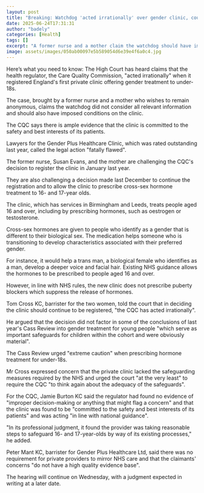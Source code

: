 ```yaml
---
layout: post
title: "Breaking: Watchdog 'acted irrationally' over gender clinic, court told"
date: 2025-06-24T17:31:31
author: "badely"
categories: [Health]
tags: []
excerpt: "A former nurse and a mother claim the watchdog should have imposed conditions on the clinic."
image: assets/images/050ab00097e5b589054d6e39e4f6a0c4.jpg
---
```


Here’s what you need to know: The High Court has heard claims that the health regulator, the Care Quality Commission, "acted irrationally" when it registered England's first private clinic offering gender treatment to under-18s. 

The case, brought by a former nurse and a mother who wishes to remain anonymous, claims the watchdog did not consider all relevant information and should also have imposed conditions on the clinic. 

The CQC says there is ample evidence that the clinic is committed to the safety and best interests of its patients.

Lawyers for the Gender Plus Healthcare Clinic, which was rated outstanding last year, called the legal action "fatally flawed". 

The former nurse, Susan Evans, and the mother are challenging the CQC's decision to register the clinic in January last year.

They are also challenging a decision made last December to continue the registration and to allow the clinic to prescribe cross-sex hormone treatment to 16- and 17-year olds. 

The clinic, which has services in Birmingham and Leeds, treats people aged 16 and over, including by prescribing hormones, such as oestrogen or testosterone. 

Cross-sex hormones are given to people who identify as a gender that is different to their biological sex. The medication helps someone who is transitioning to develop characteristics associated with their preferred gender.

For instance, it would help a trans man, a biological female who identifies as a man, develop a deeper voice and facial hair. Existing NHS guidance allows the hormones to be prescribed to people aged 16 and over.

However, in line with NHS rules, the new clinic does not prescribe puberty blockers which suppress the release of hormones.

Tom Cross KC, barrister for the two women, told the court that in deciding the clinic should continue to be registered, "the CQC has acted irrationally". 

He argued that the decision did not factor in some of the conclusions of last year's Cass Review into gender treatment for young people "which serve as important safeguards for children within the cohort and were obviously material". 

The Cass Review urged "extreme caution" when prescribing hormone treatment for under-18s.  

Mr Cross expressed concern that the private clinic lacked the safeguarding measures required by the NHS and urged the court "at the very least" to require the CQC "to think again about the adequacy of the safeguards". 

For the CQC, Jamie Burton KC said the regulator had found no evidence of "improper decision-making or anything that might flag a concern" and that the clinic was found to be "committed to the safety and best interests of its patients" and was acting "in line with national guidance". 

"In its professional judgment, it found the provider was taking reasonable steps to safeguard 16- and 17-year-olds by way of its existing processes," he added. 

Peter Mant KC, barrister for Gender Plus Healthcare Ltd, said there was no requirement for private providers to mirror NHS care and that the claimants' concerns "do not have a high quality evidence base". 

The hearing will continue on Wednesday, with a judgment expected in writing at a later date. 

